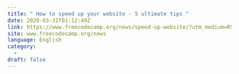 ```yaml
---
title: " How to speed up your website - 5 ultimate tips "
date: 2020-03-31T01:12:49Z
link: https://www.freecodecamp.org/news/speed-up-website/?utm_medium=RSS&utm_source=news.12bit.vn
site: www.freecodecamp.org/news
language: English
category:
  -   
draft: false
---
```

